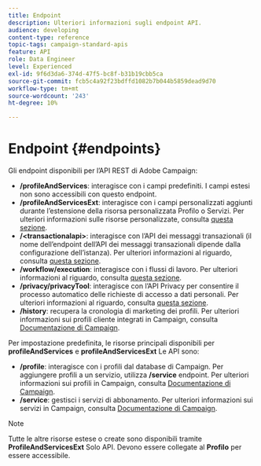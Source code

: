 ```yaml
---
title: Endpoint
description: Ulteriori informazioni sugli endpoint API.
audience: developing
content-type: reference
topic-tags: campaign-standard-apis
feature: API
role: Data Engineer
level: Experienced
exl-id: 9f6d3da6-374d-47f5-bc8f-b31b19cbb5ca
source-git-commit: fcb5c4a92f23bdffd1082b7b044b5859dead9d70
workflow-type: tm+mt
source-wordcount: '243'
ht-degree: 10%

---
```


# Endpoint {#endpoints}

Gli endpoint disponibili per l’API REST di Adobe Campaign:

* **/profileAndServices**: interagisce con i campi predefiniti. I campi estesi non sono accessibili con questo endpoint.
* **/profileAndServicesExt**: interagisce con i campi personalizzati aggiunti durante l’estensione della risorsa personalizzata Profilo o Servizi. Per ulteriori informazioni sulle risorse personalizzate, consulta [questa sezione](../../api/using/custom-resources.md).
* **/&lt;transactionalapi>**: interagisce con l’API dei messaggi transazionali (il nome dell’endpoint dell’API dei messaggi transazionali dipende dalla configurazione dell’istanza). Per ulteriori informazioni al riguardo, consulta [questa sezione](../../api/using/managing-transactional-messages.md).
* **/workflow/execution**: interagisce con i flussi di lavoro. Per ulteriori informazioni al riguardo, consulta [questa sezione](../../api/using/controlling-a-workflow.md).
* **/privacy/privacyTool**: interagisce con l’API Privacy per consentire il processo automatico delle richieste di accesso a dati personali. Per ulteriori informazioni al riguardo, consulta [questa sezione](../../api/using/creating-a-privacy-request.md).
* **/history**: recupera la cronologia di marketing dei profili. Per ulteriori informazioni sui profili cliente integrati in Campaign, consulta [Documentazione di Campaign](https://helpx.adobe.com/campaign/standard/audiences/using/integrated-customer-profile.html).

Per impostazione predefinita, le risorse principali disponibili per **profileAndServices** e **profileAndServicesExt** Le API sono:

* **/profile**: interagisce con i profili dal database di Campaign. Per aggiungere profili a un servizio, utilizza **/service** endpoint. Per ulteriori informazioni sui profili in Campaign, consulta [Documentazione di Campaign](https://helpx.adobe.com/campaign/standard/audiences/using/about-profiles.html).
* **/service**: gestisci i servizi di abbonamento. Per ulteriori informazioni sui servizi in Campaign, consulta [Documentazione di Campaign](https://helpx.adobe.com/campaign/standard/audiences/using/creating-a-service.html).

>[!NOTE]
>
>Tutte le altre risorse estese o create sono disponibili tramite **ProfileAndServicesExt** Solo API. Devono essere collegate al **Profilo** per essere accessibile.
